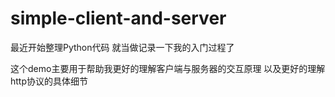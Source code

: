 # simple-client-and-server
最近开始整理Python代码   就当做记录一下我的入门过程了


这个demo主要用于帮助我更好的理解客户端与服务器的交互原理
以及更好的理解http协议的具体细节
